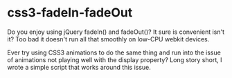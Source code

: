 css3-fadeIn-fadeOut
===================

Do you enjoy using jQuery fadeIn() and fadeOut()? It sure is convenient isn't it? Too bad it doesn't run all that smoothly on low-CPU webkit devices.

Ever try using CSS3 animations to do the same thing and run into the issue of animations not playing well with the display property? Long story short, I wrote a simple script that works around this issue.
